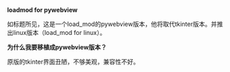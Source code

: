 **loadmod for pywebview**

如标题所见，这是一个load_mod的pywebview版本，他将取代tkinter版本。并推出linux版本（load_mod for linux）。

**为什么我要移植成pywebview版本？**

  原版的tkinter界面丑陋，不够美观，兼容性不好。
